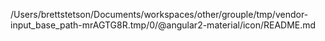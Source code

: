 /Users/brettstetson/Documents/workspaces/other/grouple/tmp/vendor-input_base_path-mrAGTG8R.tmp/0/@angular2-material/icon/README.md